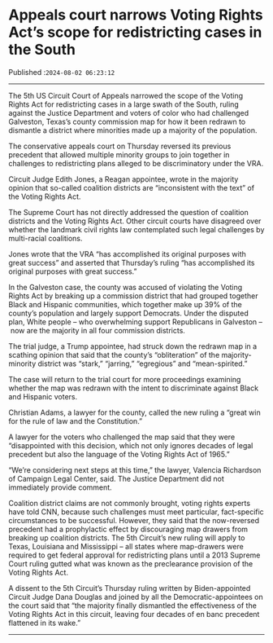 # Appeals court narrows Voting Rights Act’s scope for redistricting cases in the South

Published :`2024-08-02 06:23:12`

---

The 5th US Circuit Court of Appeals narrowed the scope of the Voting Rights Act for redistricting cases in a large swath of the South, ruling against the Justice Department and voters of color who had challenged Galveston, Texas’s county commission map for how it been redrawn to dismantle a district where minorities made up a majority of the population.

The conservative appeals court on Thursday reversed its previous precedent that allowed multiple minority groups to join together in challenges to redistricting plans alleged to be discriminatory under the VRA.

Circuit Judge Edith Jones, a Reagan appointee, wrote in the majority opinion that so-called coalition districts are “inconsistent with the text” of the Voting Rights Act.

The Supreme Court has not directly addressed the question of coalition districts and the Voting Rights Act. Other circuit courts have disagreed over whether the landmark civil rights law contemplated such legal challenges by multi-racial coalitions.

Jones wrote that the VRA “has accomplished its original purposes with great success” and asserted that Thursday’s ruling “has accomplished its original purposes with great success.”

In the Galveston case, the county was accused of violating the Voting Rights Act by breaking up a commission district that had grouped together Black and Hispanic communities, which together make up 39% of the county’s population and largely support Democrats. Under the disputed plan, White people – who overwhelming support Republicans in Galveston – now are the majority in all four commission districts.

The trial judge, a Trump appointee, had struck down the redrawn map in a scathing opinion that said that the county’s “obliteration” of the majority-minority district was “stark,” “jarring,” “egregious” and “mean-spirited.”

The case will return to the trial court for more proceedings examining whether the map was redrawn with the intent to discriminate against Black and Hispanic voters.

Christian Adams, a lawyer for the county, called the new ruling a “great win for the rule of law and the Constitution.”

A lawyer for the voters who challenged the map said that they were “disappointed with this decision, which not only ignores decades of legal precedent but also the language of the Voting Rights Act of 1965.”

“We’re considering next steps at this time,” the lawyer, Valencia Richardson of Campaign Legal Center, said. The Justice Department did not immediately provide comment.

Coalition district claims are not commonly brought, voting rights experts have told CNN, because such challenges must meet particular, fact-specific circumstances to be successful. However, they said that the now-reversed precedent had a prophylactic effect by discouraging map drawers from breaking up coalition districts. The 5th Circuit’s new ruling will apply to Texas, Louisiana and Mississippi – all states where map-drawers were required to get federal approval for redistricting plans until a 2013 Supreme Court ruling gutted what was known as the preclearance provision of the Voting Rights Act.

A dissent to the 5th Circuit’s Thursday ruling written by Biden-appointed Circuit Judge Dana Douglas and joined by all the Democratic-appointees on the court said that “the majority finally dismantled the effectiveness of the Voting Rights Act in this circuit, leaving four decades of en banc precedent flattened in its wake.”

---


